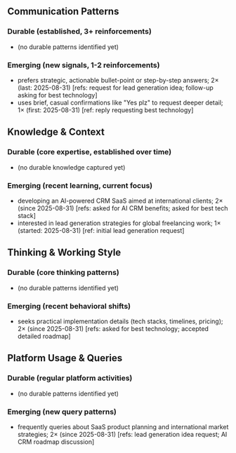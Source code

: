 ## Communication Patterns
### Durable (established, 3+ reinforcements)
- (no durable patterns identified yet)
### Emerging (new signals, 1-2 reinforcements)
- prefers strategic, actionable bullet-point or step-by-step answers; 2× (last: 2025-08-31) [refs: request for lead generation idea; follow-up asking for best technology]
- uses brief, casual confirmations like "Yes plz" to request deeper detail; 1× (first: 2025-08-31) [ref: reply requesting best technology]

## Knowledge & Context
### Durable (core expertise, established over time)
- (no durable knowledge captured yet)
### Emerging (recent learning, current focus)
- developing an AI-powered CRM SaaS aimed at international clients; 2× (since 2025-08-31) [refs: asked for AI CRM benefits; asked for best tech stack]
- interested in lead generation strategies for global freelancing work; 1× (started: 2025-08-31) [ref: initial lead generation request]

## Thinking & Working Style
### Durable (core thinking patterns)
- (no durable patterns identified yet)
### Emerging (recent behavioral shifts)
- seeks practical implementation details (tech stacks, timelines, pricing); 2× (since 2025-08-31) [refs: asked for best technology; accepted detailed roadmap]

## Platform Usage & Queries
### Durable (regular platform activities)
- (no durable patterns identified yet)
### Emerging (new query patterns)
- frequently queries about SaaS product planning and international market strategies; 2× (since 2025-08-31) [refs: lead generation idea request; AI CRM roadmap discussion]